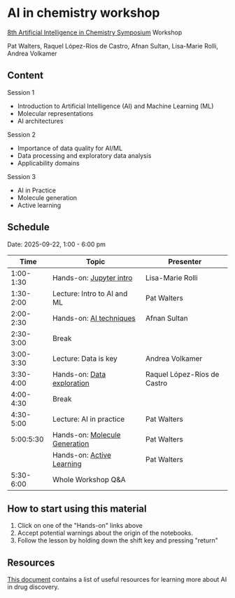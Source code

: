 # AI in chemistry workshop

[8th Artificial Intelligence in Chemistry Symposium](https://www.rscbmcs.org/events/aichem8/) Workshop

Pat Walters, Raquel López-Ríos de Castro, Afnan Sultan, Lisa-Marie Rolli, Andrea Volkamer

## Content

Session 1
* Introduction to Artificial Intelligence (AI) and Machine Learning (ML)
* Molecular representations
* AI architectures

Session 2
* Importance of data quality for AI/ML
* Data processing and exploratory data analysis
* Applicability domains

Session 3
* AI in Practice
* Molecule generation
* Active learning

## Schedule

Date: 2025-09-22, 1:00 - 6:00 pm


| Time      | Topic                           | Presenter                   |
| ----------| ------------------------------- | --------------------------- |
| 1:00-1:30 | Hands-on: [Jupyter intro][0]    | Lisa-Marie Rolli            |
| 1:30-2:00 | Lecture: Intro to AI and ML     | Pat Walters                 |
| 2:00-2:30 | Hands-on: [AI techniques][1]    | Afnan Sultan                |
| 2:30-3:00 | Break            |         |
| 3:00-3:30 | Lecture: Data is key            | Andrea Volkamer             |
| 3:30-4:00 | Hands-on: [Data exploration][2] | Raquel López-Ríos de Castro |
| 4:00-4:30 | Break            |         |
| 4:30-5:00 | Lecture: AI in practice         | Pat Walters                 |
| 5:00:5:30 | Hands-on: [Molecule Generation][3]   | Pat Walters                 |
|           | Hands-on: [Active Learning][4]   | Pat Walters                 |
| 5:30-6:00 | Whole Workshop Q&A            |         |

<!-- TODO: Update colab links -->

[0]: https://github.com/volkamerlab/cic_summerschool_2025/blob/main/session_1/session_1.ipynb
[1]: https://colab.research.google.com/github/volkamerlab/ai_in_chemistry_workshop/blob/main/Session_1/Session_1.ipynb
[2]: https://colab.research.google.com/github/volkamerlab/ai_in_chemistry_workshop/blob/main/Session_2/AI_in_chemistry_workshop_session_2.ipynb
[3]: https://colab.research.google.com/github/volkamerlab/ai_in_chemistry_workshop_2025/blob/main/notebooks/3_Molecule_Generation/SMILES_RNN.ipynb
[4]: https://colab.research.google.com/github/volkamerlab/ai_in_chemistry_workshop_2025/blob/main/notebooks/4_Active_Learning/active_regression.ipynb

## How to start using this material

1. Click on one of the "Hands-on" links above
2. Accept potential warnings about the origin of the notebooks.
3. Follow the lesson by holding down the shift key and pressing "return"


## Resources
[This document](https://github.com/volkamerlab/ai_in_chemistry_workshop/blob/main/resources.md) contains a list of useful resources for learning more about AI in drug discovery.
